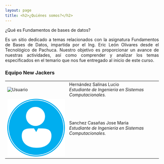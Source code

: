 ```yaml
---
layout: page
title: <h2>¿Quiénes somos?</h2>
---
```

¿Qué es Fundamentos de bases de datos?

<p style="text-align: justify;">Es un sitio dedicado a temas relacionados con la asignatura Fundamentos de Bases de Datos, impartida por el Ing. Eric León Olivares desde el Tecnológico de Pachuca. Nuestro objetivo es proporcionar un avance de nuestras actividades, así como comprender y analizar los temas especificados en el temario que nos fue entregado al inicio de este curso. </p>

### Equipo New Jackers

|  |  |  
| :------- | :------ | 
| ![Usuario](https://basededatostec.github.io/img/31linux.png "titulo") | Hernández Salinas Lucio <br><i>Estudiante de Ingenieria en Sistemas Computacionales.</i>  | 
| <img src="img/32user.png" title="Usuario">   | Sanchez Casañas Jose Maria <br><i>Estudiante de Ingenieria en Sistemas Computacionales.</i>   | 
